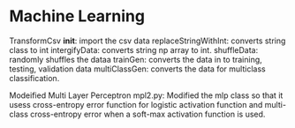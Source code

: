 # Machine Learning 

TransformCsv
__init__: import the csv data 
replaceStringWithInt: converts string class to int
intergifyData: converts string np array to int.
shuffleData: randomly shuffles the dataa
trainGen: converts the data in to training, testing, validation data
multiClassGen: converts the data for multiclass classification.

Modeified Multi Layer Perceptron mpl2.py:
Modified the mlp class so that it usess cross-entropy error function for logistic activation function and multi-class cross-entropy error when a soft-max activation function is used.
